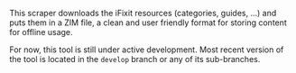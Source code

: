 This scraper downloads the iFixit resources (categories, guides, ...) and puts them in a ZIM file, a clean and user friendly format for storing content for offline usage.

For now, this tool is still under active development. Most recent version of the tool is located in the `develop` branch or any of its sub-branches.
